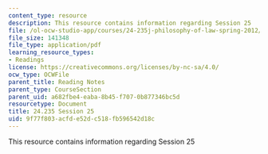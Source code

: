 ```yaml
---
content_type: resource
description: This resource contains information regarding Session 25
file: /ol-ocw-studio-app/courses/24-235j-philosophy-of-law-spring-2012/9f77f803acfde52dc518fb596542d18c_MIT24_235JS12_Session25.pdf
file_size: 141348
file_type: application/pdf
learning_resource_types:
- Readings
license: https://creativecommons.org/licenses/by-nc-sa/4.0/
ocw_type: OCWFile
parent_title: Reading Notes
parent_type: CourseSection
parent_uid: a682fbe4-eaba-8b45-f707-0b877346bc5d
resourcetype: Document
title: 24.235 Session 25
uid: 9f77f803-acfd-e52d-c518-fb596542d18c
---
```

This resource contains information regarding Session 25